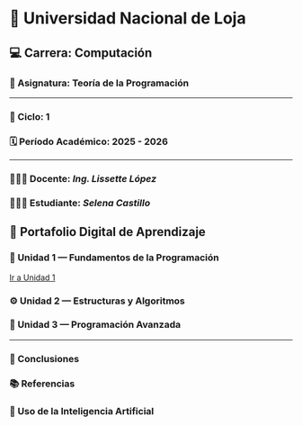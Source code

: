 # 🏫 **Universidad Nacional de Loja**
## 💻 Carrera: Computación  
### 📘 Asignatura: Teoría de la Programación  

---

### 📅 Ciclo: 1  
### 🗓️ Período Académico: 2025 - 2026  

---

### 👩🏻‍🏫 Docente: *Ing. Lissette López*  
### 👩🏻‍🎓 Estudiante: *Selena Castillo*  


## 📂 Portafolio Digital de Aprendizaje  

### 🧩 Unidad 1 — Fundamentos de la Programación  

[Ir a Unidad 1](unidad1.md)

### ⚙️ Unidad 2 — Estructuras y Algoritmos  
### 🧠 Unidad 3 — Programación Avanzada  

---

### 📝 Conclusiones  

### 📚 Referencias  

### 🤖 Uso de la Inteligencia Artificial
